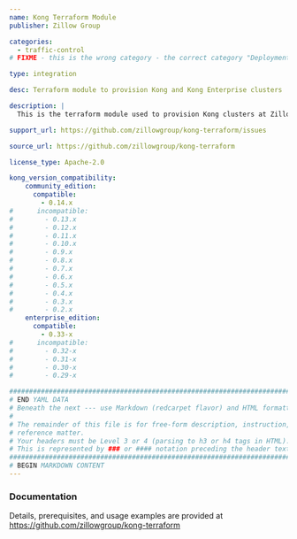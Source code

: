 ```yaml
---
name: Kong Terraform Module
publisher: Zillow Group

categories:
  - traffic-control
# FIXME - this is the wrong category - the correct category "Deployment" doesn't yet exist

type: integration

desc: Terraform module to provision Kong and Kong Enterprise clusters

description: |
  This is the terraform module used to provision Kong clusters at Zillow Group, available under the Apache License 2.0 license. Both Kong and Kong Enterprise are supported.

support_url: https://github.com/zillowgroup/kong-terraform/issues

source_url: https://github.com/zillowgroup/kong-terraform

license_type: Apache-2.0

kong_version_compatibility:
    community_edition:
      compatible:
        - 0.14.x
#      incompatible:
#        - 0.13.x
#        - 0.12.x
#        - 0.11.x
#        - 0.10.x
#        - 0.9.x
#        - 0.8.x
#        - 0.7.x
#        - 0.6.x
#        - 0.5.x
#        - 0.4.x
#        - 0.3.x
#        - 0.2.x
    enterprise_edition:
      compatible:
        - 0.33-x
#      incompatible:
#        - 0.32-x
#        - 0.31-x
#        - 0.30-x
#        - 0.29-x

###############################################################################
# END YAML DATA
# Beneath the next --- use Markdown (redcarpet flavor) and HTML formatting only.
#
# The remainder of this file is for free-form description, instruction, and
# reference matter.
# Your headers must be Level 3 or 4 (parsing to h3 or h4 tags in HTML).
# This is represented by ### or #### notation preceding the header text.
###############################################################################
# BEGIN MARKDOWN CONTENT
---
```


### Documentation

Details, prerequisites, and usage examples are provided at https://github.com/zillowgroup/kong-terraform
